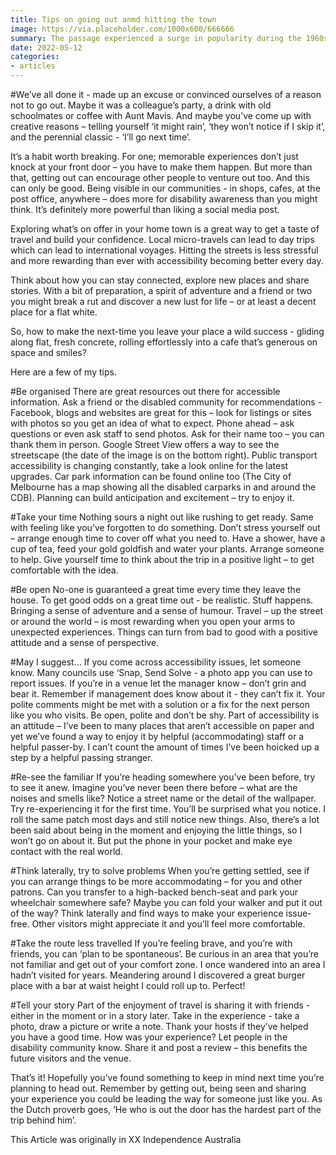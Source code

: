 ```yaml
---
title: Tips on going out anmd hitting the town
image: https://via.placeholder.com/1000x600/666666
summary: The passage experienced a surge in popularity during the 1960s when Letraset used it on their dry-transfer sheets, and again during the 90s as desktop publishers.
date: 2022-05-12
categories:
- articles
---
```


#We’ve all done it - made up an excuse or convinced ourselves of a reason not to go out. Maybe it was a colleague’s party, a drink with old schoolmates or coffee with Aunt Mavis. And maybe you’ve come up with creative reasons – telling yourself ‘it might rain’, ‘they won’t notice if I skip it’, and the perennial classic - ‘I’ll go next time’.

It’s a habit worth breaking. For one; memorable experiences don’t just knock at your front door – you have to make them happen. But more than that, getting out can encourage other people to venture out too. And this can only be good.
Being visible in our communities - in shops, cafes, at the post office, anywhere – does more for disability awareness than you might think. It’s definitely more powerful than liking a social media post.

Exploring what’s on offer in your home town is a great way to get a taste of travel and build your confidence. Local micro-travels can lead to day trips which can lead to international voyages. Hitting the streets is less stressful and more rewarding than ever with accessibility becoming better every day.

Think about how you can stay connected, explore new places and share stories. With a bit of preparation, a spirit of adventure and a friend or two you might break a rut and discover a new lust for life – or at least a decent place for a flat white.

So, how to make the next-time you leave your place a wild success - gliding along flat, fresh concrete, rolling effortlessly into a cafe that’s generous on space and smiles?

Here are a few of my tips.

#Be organised
There are great resources out there for accessible information. Ask a friend or the disabled community for recommendations - Facebook, blogs and websites are great for this – look for listings or sites with photos so you get an idea of what to expect. Phone ahead – ask questions or even ask staff to send photos. Ask for their name too – you can thank them in person. Google Street View offers a way to see the streetscape (the date of the image is on the bottom right). Public transport accessibility is changing constantly, take a look online for the latest upgrades. Car park information can be found online too (The City of Melbourne has a map showing all the disabled carparks in and around the CDB). Planning can build anticipation and excitement – try to enjoy it.

#Take your time
Nothing sours a night out like rushing to get ready. Same with feeling like you’ve forgotten to do something. Don’t stress yourself out – arrange enough time to cover off what you need to. Have a shower, have a cup of tea, feed your gold goldfish and water your plants. Arrange someone to help. Give yourself time to think about the trip in a positive light – to get comfortable with the idea.

#Be open
No-one is guaranteed a great time every time they leave the house. To get good odds on a great time out - be realistic. Stuff happens. Bringing a sense of adventure and a sense of humour. Travel – up the street or around the world – is most rewarding when you open your arms to unexpected experiences. Things can turn from bad to good with a positive attitude and a sense of perspective.

#May I suggest…
If you come across accessibility issues, let someone know. Many councils use ‘Snap, Send Solve - a photo app you can use to report issues. If you’re in a venue let the manager know – don’t grin and bear it. Remember if management does know about it - they can’t fix it. Your polite comments might be met with a solution or a fix for the next person like you who visits. Be open, polite and don’t be shy.
Part of accessibility is an attitude – I’ve been to many places that aren’t accessible on paper and yet we’ve found a way to enjoy it by helpful (accommodating) staff or a helpful passer-by. I can’t count the amount of times I’ve been hoicked up a step by a helpful passing stranger.

#Re-see the familiar
If you’re heading somewhere you’ve been before, try to see it anew. Imagine you’ve never been there before – what are the noises and smells like? Notice a street name or the detail of the wallpaper. Try re-experiencing it for the first time. You’ll be surprised what you notice. I roll the same patch most days and still notice new things. Also, there’s a lot been said about being in the moment and enjoying the little things, so I won’t go on about it. But put the phone in your pocket and make eye contact with the real world.


#Think laterally, try to solve problems
When you’re getting settled, see if you can arrange things to be more accommodating – for you and other patrons. Can you transfer to a high-backed bench-seat and park your wheelchair somewhere safe? Maybe you can fold your walker and put it out of the way? Think laterally and find ways to make your experience issue-free. Other visitors might appreciate it and you’ll feel more comfortable.

#Take the route less travelled
If you’re feeling brave, and you’re with friends, you can ‘plan to be spontaneous’. Be curious in an area that you’re not familiar and get out of your comfort zone. I once wandered into an area I hadn’t visited for years. Meandering around I discovered a great burger place with a bar at waist height I could roll up to. Perfect!

#Tell your story
Part of the enjoyment of travel is sharing it with friends - either in the moment or in a story later. Take in the experience - take a photo, draw a picture or write a note. Thank your hosts if they’ve helped you have a good time. How was your experience? Let people in the disability community know. Share it and post a review – this benefits the future visitors and the venue.

That’s it! Hopefully you’ve found something to keep in mind next time you’re planning to head out. Remember by getting out, being seen and sharing your experience you could be leading the way for someone just like you.
As the Dutch proverb goes, ‘He who is out the door has the hardest part of the trip behind him’.

This Article was originally in XX Independence Australia
